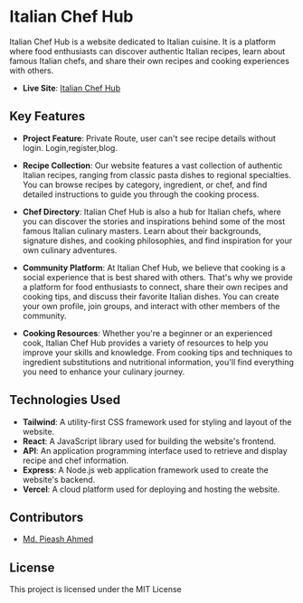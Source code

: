 # Italian Chef Hub

Italian Chef Hub is a website dedicated to Italian cuisine. It is a platform where food enthusiasts can discover authentic Italian recipes, learn about famous Italian chefs, and share their own recipes and cooking experiences with others.

- **Live Site**: [Italian Chef Hub](https://www.italianchefhub.com/)
  
## Key Features

- **Project Feature**: Private Route, user can't see recipe details without login. Login,register,blog.
- **Recipe Collection**: Our website features a vast collection of authentic Italian recipes, ranging from classic pasta dishes to regional specialties. You can browse recipes by category, ingredient, or chef, and find detailed instructions to guide you through the cooking process.

- **Chef Directory**: Italian Chef Hub is also a hub for Italian chefs, where you can discover the stories and inspirations behind some of the most famous Italian culinary masters. Learn about their backgrounds, signature dishes, and cooking philosophies, and find inspiration for your own culinary adventures.

- **Community Platform**: At Italian Chef Hub, we believe that cooking is a social experience that is best shared with others. That's why we provide a platform for food enthusiasts to connect, share their own recipes and cooking tips, and discuss their favorite Italian dishes. You can create your own profile, join groups, and interact with other members of the community.

- **Cooking Resources**: Whether you're a beginner or an experienced cook, Italian Chef Hub provides a variety of resources to help you improve your skills and knowledge. From cooking tips and techniques to ingredient substitutions and nutritional information, you'll find everything you need to enhance your culinary journey.



## Technologies Used

- **Tailwind**: A utility-first CSS framework used for styling and layout of the website.
- **React**: A JavaScript library used for building the website's frontend.
- **API**: An application programming interface used to retrieve and display recipe and chef information.
- **Express**: A Node.js web application framework used to create the website's backend.
- **Vercel**: A cloud platform used for deploying and hosting the website.

## Contributors

- [Md. Pieash Ahmed](https://github.com/pieash9)

## License

This project is licensed under the MIT License 
